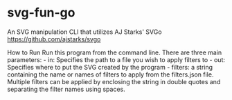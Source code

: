 # svg-fun-go
An SVG manipulation CLI that utilizes AJ Starks' SVGo https://github.com/ajstarks/svgo

How to Run
Run this program from the command line.
There are three main parameters:
    - in: Specifies the path to a file you wish to apply filters to
    - out: Specifies where to put the SVG created by the program
    - filters: a string containing the name or names of filters to apply from the filters.json file. Multiple filters can be applied by enclosing the string in double quotes and separating the filter names using spaces.
